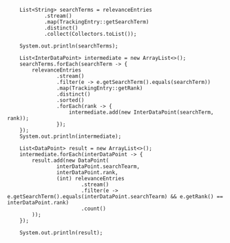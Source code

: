         List<String> searchTerms = relevanceEntries
                .stream()
                .map(TrackingEntry::getSearchTerm)
                .distinct()
                .collect(Collectors.toList());

        System.out.println(searchTerms);

        List<InterDataPoint> intermediate = new ArrayList<>();
        searchTerms.forEach(searchTerm -> {
            relevanceEntries
                    .stream()
                    .filter(e -> e.getSearchTerm().equals(searchTerm))
                    .map(TrackingEntry::getRank)
                    .distinct()
                    .sorted()
                    .forEach(rank -> {
                        intermediate.add(new InterDataPoint(searchTerm, rank));
                    });
        });
        System.out.println(intermediate);

        List<DataPoint> result = new ArrayList<>();
        intermediate.forEach(interDataPoint -> {
            result.add(new DataPoint(
                    interDataPoint.searchTearm,
                    interDataPoint.rank,
                    (int) relevanceEntries
                            .stream()
                            .filter(e -> e.getSearchTerm().equals(interDataPoint.searchTearm) && e.getRank() == interDataPoint.rank)
                            .count()
            ));
        });

        System.out.println(result);